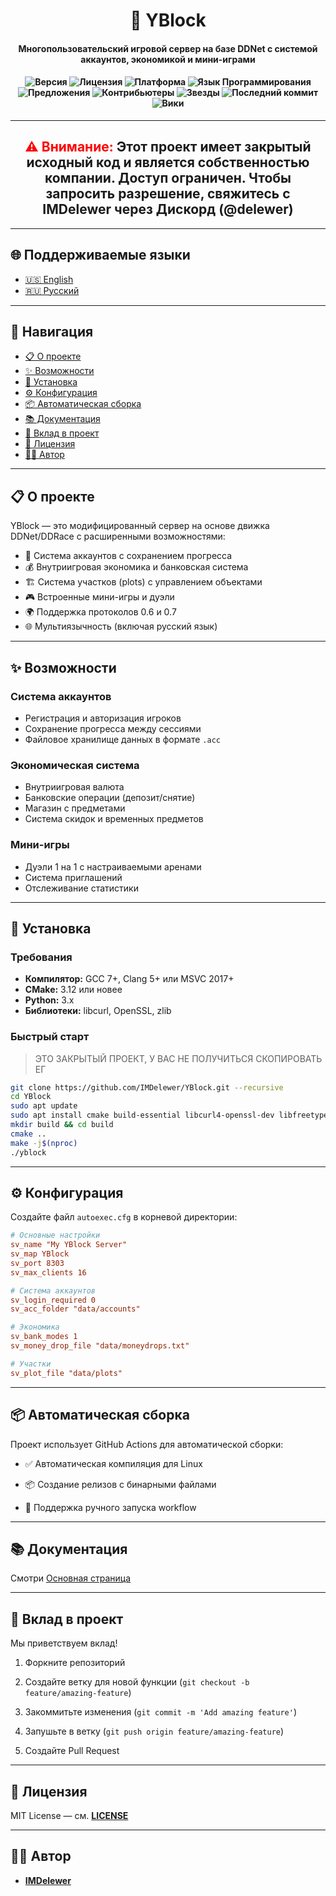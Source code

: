 <div align="center"><h1>🧱 YBlock</h1></div>

<div align="center">
<h4>Многопользовательский игровой сервер на базе DDNet с системой аккаунтов, экономикой и мини-играми<h4>

![Версия](https://img.shields.io/badge/version-1.0.10-blue?style=for-the-badge&logo=appveyor)
![Лицензия](https://img.shields.io/badge/License-Close--Source-red?style=for-the-badge&logo=opensourceinitiative)
![Платформа](https://img.shields.io/badge/platform-Linux%20%7C%20Windows%20-lightgrey?style=for-the-badge&logo=appveyor)
![Язык Программирования](https://img.shields.io/badge/language-C++-blue?style=for-the-badge&logo=c%2B%2B)
![Предложения](https://img.shields.io/badge/issues-0-brightgreen?style=for-the-badge&logo=github)
![Контрибьютеры](https://img.shields.io/badge/contributors-5-lightgrey?style=for-the-badge&logo=github)
![Звезды](https://img.shields.io/github/stars/IMDelewer/Y-Block?style=for-the-badge&logo=github)
![Последний коммит](https://img.shields.io/github/last-commit/IMDelewer/Y-Block?style=for-the-badge&logo=github)
![Вики](https://img.shields.io/badge/wiki-Documentation-lightgrey?style=for-the-badge&logo=readthedocs)
</div>

---

<div align="center">
  <h2><strong style="color:red;">⚠️ Внимание:</strong> Этот проект имеет закрытый исходный код и является собственностью компании.
 Доступ ограничен. Чтобы запросить разрешение, свяжитесь с <strong>IMDelewer </strong>через 
   Дискорд (@delewer)</h2>
</div>

---

## 🌐 Поддерживаемые языки

- [🇺🇸 English](English.md)
- [🇷🇺 Русский](Russian.md)

---

## 🧭 Навигация

- [📋 О проекте](#-о-проекте)
- [✨ Возможности](#-возможности)
- [🚀 Установка](#-установка)
- [⚙️ Конфигурация](#%EF%B8%8F-конфигурация)
- [📦 Автоматическая сборка](#-автоматическая-сборка)
- [📚 Документация](#-документация)
- [🤝 Вклад в проект](#-вклад-в-проект)
- [📄 Лицензия](#-лицензия)
- [👨‍💻 Автор](#‍-автор)

---

## 📋 О проекте

YBlock — это модифицированный сервер на основе движка DDNet/DDRace с расширенными возможностями: 

- 🔐 Система аккаунтов с сохранением прогресса  
- 💰 Внутриигровая экономика и банковская система  
- 🏗️ Система участков (plots) с управлением объектами  
- 🎮 Встроенные мини-игры и дуэли  
- 🌍 Поддержка протоколов 0.6 и 0.7  
- 🌐 Мультиязычность (включая русский язык)

---

## ✨ Возможности

### Система аккаунтов
- Регистрация и авторизация игроков  
- Сохранение прогресса между сессиями  
- Файловое хранилище данных в формате `.acc`

### Экономическая система
- Внутриигровая валюта  
- Банковские операции (депозит/снятие)  
- Магазин с предметами  
- Система скидок и временных предметов

### Мини-игры
- Дуэли 1 на 1 с настраиваемыми аренами  
- Система приглашений  
- Отслеживание статистики

---

## 🚀 Установка

### Требования
- **Компилятор:** GCC 7+, Clang 5+ или MSVC 2017+  
- **CMake:** 3.12 или новее  
- **Python:** 3.x  
- **Библиотеки:** libcurl, OpenSSL, zlib  

### Быстрый старт

> ЭТО ЗАКРЫТЫЙ ПРОЕКТ, У ВАС НЕ ПОЛУЧИТЬСЯ СКОПИРОВАТЬ ЕГ


```bash
git clone https://github.com/IMDelewer/YBlock.git --recursive
cd YBlock
sudo apt update
sudo apt install cmake build-essential libcurl4-openssl-dev libfreetype6-dev python3
mkdir build && cd build
cmake ..
make -j$(nproc)
./yblock
```

---

## ⚙️ Конфигурация

Создайте файл `autoexec.cfg` в корневой директории:

```cfg
# Основные настройки
sv_name "My YBlock Server"
sv_map YBlock
sv_port 8303
sv_max_clients 16

# Система аккаунтов
sv_login_required 0
sv_acc_folder "data/accounts"

# Экономика
sv_bank_modes 1
sv_money_drop_file "data/moneydrops.txt"

# Участки
sv_plot_file "data/plots"
```

---

## 📦 Автоматическая сборка

Проект использует GitHub Actions для автоматической сборки:

- ✅ Автоматическая компиляция для Linux
    
- 📦 Создание релизов с бинарными файлами
    
- 🔄 Поддержка ручного запуска workflow
    
---

## 📚 Документация

Смотри [Основная страница](/docs/wiki/Main%20Page.md)

---

## 🤝 Вклад в проект

Мы приветствуем вклад!

1. Форкните репозиторий
    
2. Создайте ветку для новой функции (`git checkout -b feature/amazing-feature`)
    
3. Закоммитьте изменения (`git commit -m 'Add amazing feature'`)
    
4. Запушьте в ветку (`git push origin feature/amazing-feature`)
    
5. Создайте Pull Request
    

---

## 📄 Лицензия

MIT License — см. **[LICENSE](LICENSE)**

---

## 👨‍💻 Автор

- **[IMDelewer](https://github.com/IMDelewer)**